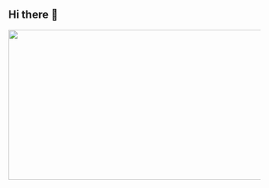 ## Hi there 👋
<a href="https://www.gitanimals.org/en_US?utm_medium=image&utm_source=THENAEUN&utm_content=farm">
<img
  src="https://render.gitanimals.org/farms/THENAEUN"
  width="600"
  height="300"
/>
</a>
<!--
**THENAEUN/THENAEUN** is a ✨ _special_ ✨ repository because its `README.md` (this file) appears on your GitHub profile.

Here are some ideas to get you started:

- 🔭 I’m currently working on ...
- 🌱 I’m currently learning ...
- 👯 I’m looking to collaborate on ...
- 🤔 I’m looking for help with ...
- 💬 Ask me about ...
- 📫 How to reach me: ...
- 😄 Pronouns: ...
- ⚡ Fun fact: ...
-->
